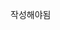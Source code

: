 작성해야됨

[assets]: https://github.com/ultralytics/yolov5/releases
[tta]: https://github.com/ultralytics/yolov5/issues/303
